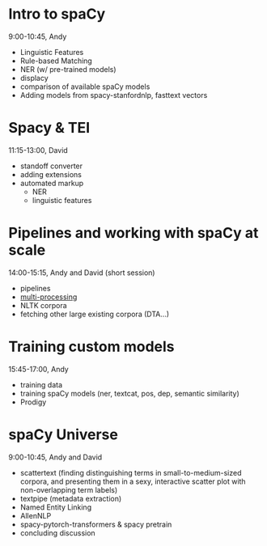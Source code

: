 # Intro to spaCy
9:00-10:45, Andy

- Linguistic Features 
- Rule-based Matching 
- NER (w/ pre-trained models)
- displacy
- comparison of available spaCy models 
- Adding models from spacy-stanfordnlp, fasttext vectors   

# Spacy & TEI
11:15-13:00, David

- standoff converter
- adding extensions
- automated markup
   - NER
   - linguistic features

# Pipelines and working with spaCy at scale
14:00-15:15, Andy and David (short session)

- pipelines
- [multi-processing](https://spacy.io/usage/examples#multi-processing)
- NLTK corpora
- fetching other large existing corpora (DTA...) 
  
# Training custom models
15:45-17:00, Andy

- training data 
- training spaCy models (ner, textcat, pos, dep, semantic similarity)
- Prodigy

# spaCy Universe
9:00-10:45, Andy and David

- scattertext (finding distinguishing terms in small-to-medium-sized corpora, and presenting them in a sexy, interactive scatter plot with non-overlapping term labels)
- textpipe (metadata extraction)
- Named Entity Linking
- AllenNLP
- spacy-pytorch-transformers & spacy pretrain
- concluding discussion

